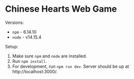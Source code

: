 # Chinese Hearts Web Game

Versions:
* `npm` - 6.14.10
* `node` - v14.15.4

Setup:
1) Make sure `npm` and `node` are installed.
2) Run `npm install`.
3) For development, run `npm run dev`. Server should be up at http://localhost:3000/.
